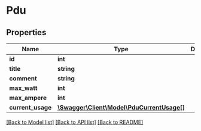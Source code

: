 # Pdu

## Properties
Name | Type | Description | Notes
------------ | ------------- | ------------- | -------------
**id** | **int** |  | [optional] 
**title** | **string** |  | [optional] 
**comment** | **string** |  | [optional] 
**max_watt** | **int** |  | [optional] 
**max_ampere** | **int** |  | [optional] 
**current_usage** | [**\Swagger\Client\Model\PduCurrentUsage[]**](PduCurrentUsage.md) |  | [optional] 

[[Back to Model list]](../../README.md#documentation-for-models) [[Back to API list]](../../README.md#documentation-for-api-endpoints) [[Back to README]](../../README.md)

